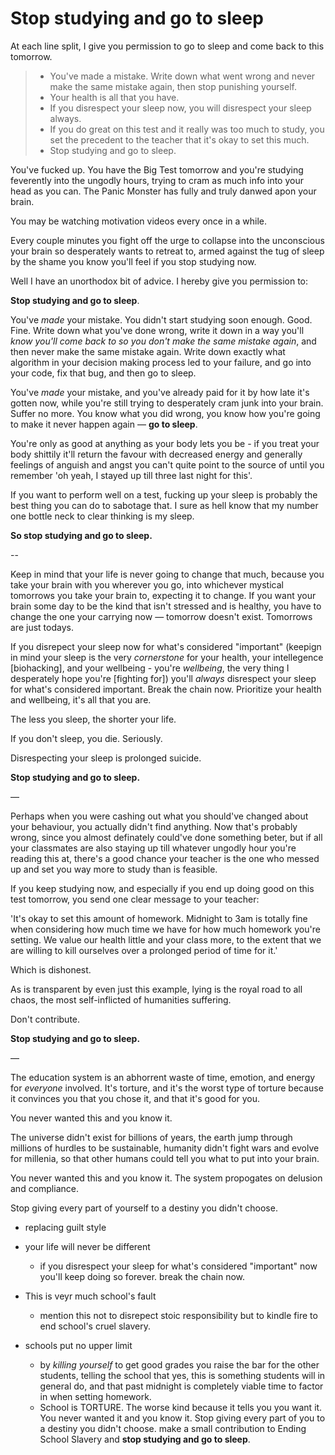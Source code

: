 # Stop studying and go to sleep

At each line split, I give you permission to go to sleep and come back to this tomorrow.

> - You've made a mistake. Write down what went wrong and never make the same mistake again, then stop punishing yourself.
> - Your health is all that you have.
> - If you disrespect your sleep now, you will disrespect your sleep always.
> - If you do great on this test and it really was too much to study, you set the precedent to the teacher that it's okay to set this much.
> - Stop studying and go to sleep.

You've fucked up. You have the Big Test tomorrow and you're studying feverently into the ungodly hours, trying to cram as much info into your head as you can. The Panic Monster has fully and truly danwed apon your brain. 

You may be watching motivation videos every once in a while. 

Every couple minutes you fight off the urge to collapse into the unconscious your brain so desperately wants to retreat to, armed against the tug of sleep by the shame you know you'll feel if you stop studying now.

Well I have an unorthodox bit of advice. I hereby give you permission to:

**Stop studying and go to sleep**.

You've *made* your mistake. You didn't start studying soon enough. Good. Fine. Write down what you've done wrong, write it down in a way you'll *know you'll come back to so you don't make the same mistake again*, and then never make the same mistake again. Write down exactly what algorithm in your decision making process led to your failure, and go into your code, fix that bug, and then go to sleep.

You've *made* your mistake, and you've already paid for it by how late it's gotten now, while you're still trying to desperately cram junk into your brain. Suffer no more. You know what you did wrong, you know how you're going to make it never happen again — **go to sleep**. 

You're only as good at anything as your body lets you be - if you treat your body shittily it'll return the favour with decreased energy and generally feelings of anguish and angst you can't quite point to the source of until you remember 'oh yeah, I stayed up till three last night for this'.

If you want to perform well on a test, fucking up your sleep is probably the best thing you can do to sabotage that. I sure as hell know that my number one bottle neck to clear thinking is my sleep.

**So stop studying and go to sleep.**

-- 

Keep in mind that your life is never going to change that much, because you take your brain with you wherever you go, into whichever mystical tomorrows you take your brain to, expecting it to change. If you want your brain some day to be the kind that isn't stressed and is healthy, you have to change the one your carrying now — tomorrow doesn't exist. Tomorrows are just todays.

If you disrepect your sleep now for what's considered "important" (keepign in mind your sleep is the very *cornerstone* for your health, your intellegence [biohacking], and your wellbeing - you're *wellbeing*, the very thing I desperately hope you're [fighting for]) you'll *always* disrespect your sleep for what's considered important. Break the chain now. Prioritize your health and wellbeing, it's all that you are.

The less you sleep, the shorter your life.

If you don't sleep, you die. Seriously. 

Disrespecting your sleep is prolonged suicide.

**Stop studying and go to sleep.**

— 

Perhaps when you were cashing out what you should've changed about your behaviour, you actually didn't find anything. Now that's probably wrong, since you almost definately could've done something beter, but if all your classmates are also staying up till whatever ungodly hour you're reading this at, there's a good chance your teacher is the one who messed up and set you way more to study than is feasible.

If you keep studying now, and especially if you end up doing good on this test tomorrow, you send one clear message to your teacher:

'It's okay to set this amount of homework. Midnight to 3am is totally fine when considering how much time we have for how much homework you're setting. We value our health little and your class more, to the extent that we are willing to kill ourselves over a prolonged period of time for it.' 

Which is dishonest. 

As is transparent by even just this example, lying is the royal road to all chaos, the most self-inflicted of humanities suffering. 

Don't contribute.

**Stop studying and go to sleep.**

— 

The education system is an abhorrent waste of time, emotion, and energy for *everyone* involved. It's torture, and it's the worst type of torture because it convinces you that you chose it, and that it's good for you.

You never wanted this and you know it.

The universe didn't exist for billions of years, the earth jump through millions of hurdles to be sustainable, humanity didn't fight wars and evolve for millenia, so that other humans could tell you what to put into your brain.

You never wanted this and you know it. The system propogates on delusion and compliance.

Stop giving every part of yourself to a destiny you didn't choose.








- replacing guilt style 

- your life will never be different
  - if you disrespect your sleep for what's considered "important" now you'll keep doing so forever. break the chain now.
- This is veyr much school's fault
  - mention this not to disrepect stoic responsibility but to kindle fire to end school's cruel slavery.

- schools put no upper limit
  - by *killing yourself* to get good grades you raise the bar for the other students, telling the school that yes, this is something students will in general do, and that past midnight is completely viable time to factor in when setting homework.
  - School is TORTURE. The worse kind because it tells you you want it. You never wanted it and you know it. Stop giving every part of you to a destiny you didn't choose. make a small contribution to Ending School Slavery and **stop studying and go to sleep**.


